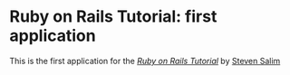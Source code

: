 # Ruby on Rails Tutorial: first application

This is the first application for the
[*Ruby on Rails Tutorial*](http://railstutorial.org/)
by [Steven Salim](http://stevensalim.com)